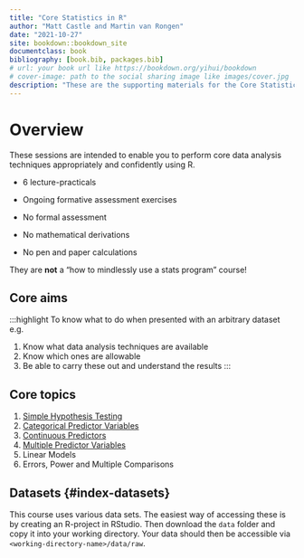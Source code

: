 ```yaml
--- 
title: "Core Statistics in R"
author: "Matt Castle and Martin van Rongen"
date: "2021-10-27"
site: bookdown::bookdown_site
documentclass: book
bibliography: [book.bib, packages.bib]
# url: your book url like https://bookdown.org/yihui/bookdown
# cover-image: path to the social sharing image like images/cover.jpg
description: "These are the supporting materials for the Core Statistics modules of the PSLS Biostatistics Initiative, Cambridge University." 
---
```




# Overview

These sessions are intended to enable you to perform core data analysis techniques appropriately and confidently using R.

- 6 lecture-practicals
- Ongoing formative assessment exercises
- No formal assessment

- No mathematical derivations
- No pen and paper calculations

They are **not** a “how to mindlessly use a stats program” course!

## Core aims
:::highlight
To know what to do when presented with an arbitrary dataset e.g.

1. Know what data analysis techniques are available
2. Know which ones are allowable
3. Be able to carry these out and understand the results
:::

## Core topics

1. [Simple Hypothesis Testing](#cs1-intro)
2. [Categorical Predictor Variables](#cs2-intro)
3. [Continuous Predictors](#cs3-intro) 
4. [Multiple Predictor Variables](#cs4-intro)
5. Linear Models 
6. Errors, Power and Multiple Comparisons

## Datasets {#index-datasets}

This course uses various data sets. The easiest way of accessing these is by creating an R-project in RStudio. Then download the `data` folder and copy it into your working directory. Your data should then be accessible via `<working-directory-name>/data/raw`.

